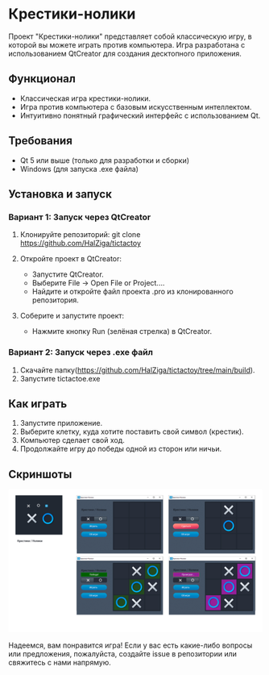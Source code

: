 # Крестики-нолики

Проект "Крестики-нолики" представляет собой классическую игру, в которой вы можете играть против компьютера. Игра разработана с использованием QtCreator для создания десктопного приложения.

## Функционал

- Классическая игра крестики-нолики.
- Игра против компьютера с базовым искусственным интеллектом.
- Интуитивно понятный графический интерфейс с использованием Qt.

## Требования

- Qt 5 или выше (только для разработки и сборки)
- Windows (для запуска .exe файла)

## Установка и запуск

### Вариант 1: Запуск через QtCreator

1. Клонируйте репозиторий:
        git clone https://github.com/HalZiga/tictactoy
    
2. Откройте проект в QtCreator:
    - Запустите QtCreator.
    - Выберите File -> Open File or Project....
    - Найдите и откройте файл проекта .pro из клонированного репозитория.
3. Соберите и запустите проект:
    - Нажмите кнопку Run (зелёная стрелка) в QtCreator.

### Вариант 2: Запуск через .exe файл

1. Скачайте папку(https://github.com/HalZiga/tictactoy/tree/main/build).
2. Запустите tictactoe.exe

## Как играть

1. Запустите приложение.
2. Выберите клетку, куда хотите поставить свой символ (крестик).
3. Компьютер сделает свой ход.
4. Продолжайте игру до победы одной из сторон или ничьи.

## Скриншоты

![Скриншот игры](resourses/examples.png)

Надеемся, вам понравится игра! Если у вас есть какие-либо вопросы или предложения, пожалуйста, создайте issue в репозитории или свяжитесь с нами напрямую.